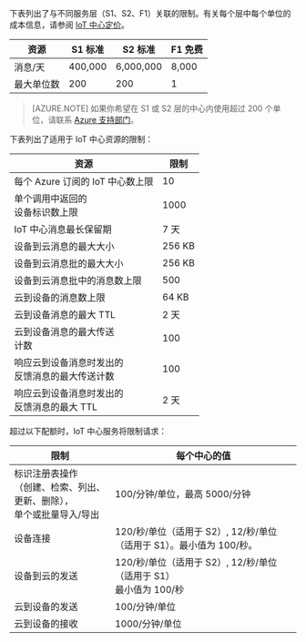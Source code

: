下表列出了与不同服务层（S1、S2、F1）关联的限制。有关每个层中每个单位的成本信息，请参阅 [IoT 中心定价](/home/features/iot-hub/pricing/)。

| 资源 | S1 标准 | S2 标准 | F1 免费 |
| -------- | ----------- | ----------- | ------- |
| 消息/天 | 400,000 | 6,000,000 | 8,000 |
| 最大单位数 | 200 | 200 | 1 |

> [AZURE.NOTE] 如果你希望在 S1 或 S2 层的中心内使用超过 200 个单位，请联系 [Azure 支持部门](/support/contact/)。

下表列出了适用于 IoT 中心资源的限制：

| 资源 | 限制 |
| -------- | ----- |
| 每个 Azure 订阅的 IoT 中心数上限 | 10 |
| 单个调用中返回的<br/>设备标识数上限 | 1000 |
| IoT 中心消息最长保留期 | 7 天 |
| 设备到云消息的最大大小 | 256 KB |
| 设备到云消息批的最大大小 | 256 KB |
| 设备到云消息批中的消息数上限 | 500 |
| 云到设备的消息数上限 | 64 KB |
| 云到设备消息的最大 TTL | 2 天 |
| 云到设备消息的最大传送<br/>计数 | 100 |
| 响应云到设备消息时发出的<br/>反馈消息的最大传送计数 | 100 |
| 响应云到设备消息时发出的<br/>反馈消息的最大 TTL | 2 天 |

超过以下配额时，IoT 中心服务将限制请求：

| 限制 | 每个中心的值 |
| -------- | ------------- |
| 标识注册表操作<br/>（创建、检索、列出、更新、删除），<br/>单个或批量导入/导出 | 100/分钟/单位，最高 5000/分钟 |
| 设备连接 | 120/秒/单位（适用于 S2）, 12/秒/单位（适用于 S1）。最小值为 100/秒。 |
| 设备到云的发送 | 120/秒/单位（适用于 S2）, 12/秒/单位（适用于 S1）<br/>最小值为 100/秒 |
| 云到设备的发送 | 100/分钟/单位 |
| 云到设备的接收 | 1000/分钟/单位 |

<!---HONumber=Mooncake_0321_2016-->
